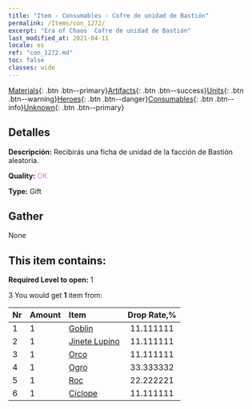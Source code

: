 ```yaml
---
title: "Item - Consumables - Cofre de unidad de Bastión"
permalink: /Items/con_1272/
excerpt: "Era of Chaos  Cofre de unidad de Bastión"
last_modified_at: 2021-04-11
locale: es
ref: "con_1272.md"
toc: false
classes: wide
---
```

 [Materials](/es/Items/){: .btn .btn--primary}[Artifacts](/es/Items/Artifacts/){: .btn .btn--success}[Units](/es/Items/Units/){: .btn .btn--warning}[Heroes](/es/Items/Heroes/){: .btn .btn--danger}[Consumables](/es/Items/Consumables/){: .btn .btn--info}[Unknown](/es/Items/Unknown/){: .btn .btn--primary}

## Detalles
 **Descripción:** Recibirás una ficha de unidad de la facción de Bastión aleatoria.

 **Quality:** <span style="color: #DA70D6">OK</span>

 **Type:** Gift

## Gather

  None

## This item contains:

 **Required Level to open:** 1

 3 You would get **1** item  from:

  | Nr | Amount |     Item    | Drop Rate,% |
  |:---|:-------|:------------|:---------:|
  | 1 | 1 | [Goblin](/es/Items/unt_217/) | 11.111111 | 
  | 2 | 1 | [Jinete Lupino](/es/Items/unt_218/) | 11.111111 | 
  | 3 | 1 | [Orco](/es/Items/unt_219/) | 11.111111 | 
  | 4 | 1 | [Ogro](/es/Items/unt_220/) | 33.333332 | 
  | 5 | 1 | [Roc](/es/Items/unt_221/) | 22.222221 | 
  | 6 | 1 | [Cíclope](/es/Items/unt_222/) | 11.111111 | 
